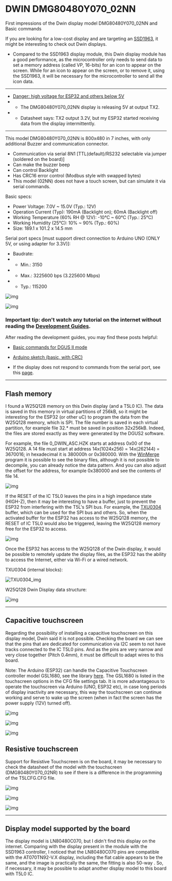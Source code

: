 # DWIN DMG80480Y070_02NN
First impressions of the Dwin display model DMG80480Y070_02NN and Basic commands

If you are looking for a low-cost display and are targeting an [SSD1963](https://github.com/rtek1000/Display_TFT_800x480_7_inch_SSD1963), it might be interesting to check out Dwin displays.

- Compared to the SSD1963 display module, this Dwin display module has a good performance, as the microcontroller only needs to send data to set a memory address (called VP, 16-bits) for an icon to appear on the screen. While for an icon to appear on the screen, or to remove it, using the SSD1963, it will be necessary for the microcontroller to send all the icon data.

-----

- [Danger: high voltage for ESP32 and others below 5V](https://github.com/dwinhmi/DWIN_DGUS_HMI/issues/17)
- - The DMG80480Y070_02NN display is releasing 5V at output TX2.
- - Datasheet says: TX2 output 3.2V, but my ESP32 started receiving data from the display intermittently.
  
-----

This model DMG80480Y070_02NN is 800x480 in 7 inches, with only additional Buzzer and communication connector.

- Communication via serial 8N1 [TTL(default)/RS232 selectable via jumper (soldered on the board)]
- Can make the buzzer beep
- Can control Backlight
- Has CRC16 error control (Modbus style with swapped bytes)
- This model (02NN) does not have a touch screen, but can simulate it via serial commands.

Basic specs:
- Power Voltage: 7.0V ~ 15.0V (Typ.: 12V)
- Operation Current (Typ): 190mA (Backlight on); 60mA (Backlight off)
- Working Temperature (60% RH @ 12V): -10°C ~ 60°C (Typ.: 25°C)
- Working Humidity (25°C): 10% ~ 90% (Typ.: 60%)
- Size: 189.1 x 101.2 x 14.5 mm

Serial port specs [must support direct connection to Arduino UNO (ONLY 5V, or using adapter for 3.3V)]:
- Baudrate:
- - Min.: 3150
- - Max.: 3225600 bps (3.225600 Mbps)
- - Typ.: 115200

![img](https://raw.githubusercontent.com/rtek1000/DMG80480Y070_02NN_1st/main/Doc/DMG80480Y070_02NN_front.png)

![img](https://github.com/rtek1000/DMG80480Y070_02NN_1st/blob/main/Doc/DMG80480Y070_02NN_board.png)

### Important tip: don't watch any tutorial on the internet without reading the [Development Guides](https://www.dwin-global.com/development-guide/).

After reading the development guides, you may find these posts helpful:

- [Basic commands for DGUS II mode](https://github.com/rtek1000/DMG80480Y070_02NN_1st/tree/main/Cmd#readme)

- [Arduino sketch (basic, with CRC)](https://github.com/rtek1000/DWIN_DGUS_HMI/blob/master/examples/Hello_World_crc/Hello_World_crc.ino)

- If the display does not respond to commands from the serial port, see this [page](https://github.com/rtek1000/DMG80480Y070_02NN_1st/blob/main/Kernel/Readme.md).

------
## Flash memory

I found a W25Q128 memory on this Dwin display (and a T5L0 IC). The data is saved in this memory in virtual partitions of 256kB, so it might be interesting for the ESP32 (or other uC) to program the data from the W25Q128 memory, which is SPI. The file number is saved in each virtual partition, for example file 32.* must be saved in position 32x256kB. Indeed, the files are stored exactly as they were generated by the DGUS2 software.

For example, the file 0_DWIN_ASC.HZK starts at address 0x00 of the W25Q128. A 14 file must start at address 14x(1024x256) = 14x(262144) = 3670016; in hexadecimal it is 380000h or 0x380000. With the [WinMerge](https://winmerge.org/) program it is possible to see the binary files, although it is not possible to decompile, you can already notice the data pattern. And you can also adjust the offset for the address, for example 0x380000 and see the contents of file 14.

![img](https://raw.githubusercontent.com/rtek1000/DMG80480Y070_02NN_1st/main/Doc/DMG80480Y070_02NN/DMG80480Y070_02NN_W25Q128.jpg)

If the RESET of the IC T5L0 leaves the pins in a high impedance state (HIGH-Z), then it may be interesting to have a buffer, just to prevent the ESP32 from interfering with the T5L's SPI bus. For example, the [TXU0304](https://www.ti.com/product/TXU0304) buffer, which can be used for the SPI bus and others. So, when the activated buffer for the ESP32 has access to the W25Q128 memory, the RESET of IC T5L0 would also be triggered, leaving the W25Q128 memory free for the ESP32 to access.

![img](https://raw.githubusercontent.com/rtek1000/DMG80480Y070_02NN_1st/main/Doc/DMG80480Y070_02NN/DMG80480Y070_02NN_RESET.jpg)

Once the ESP32 has access to the W25Q128 of the Dwin display, it would be possible to remotely update the display files, as the ESP32 has the ability to access the Internet, either via Wi-Fi or a wired network.

TXU0304 (internal blocks):

![TXU0304_img](https://www.ti.com/ds_dgm/images/fbd_sces935a.gif)

W25Q128 Dwin Display data structure:

![img](https://raw.githubusercontent.com/rtek1000/DMG80480Y070_02NN_1st/main/Doc/NOR_Flash_W25Q128.png)

------

## Capacitive touchscreen

Regarding the possibility of installing a capacitive touchscreen on this display model, Dwin said it is not possible. Checking the board we can see that the pins that are dedicated for communication via I2C seem to not have tracks connected to the IC T5L0 pins. And as the pins are very narrow and very close together (Pitch 0.4mm), it must be difficult to adapt wires to this board.

Note: The Arduino (ESP32) can handle the Capacitive Touchscreen controller model GSL1680, see the library [here](https://github.com/rtek1000/GSL1680_). The GSL1680 is listed in the touchscreen options in the CFG file settings tab. It is more advantageous to operate the touchscreen via Arduino (UNO, ESP32 etc), in case long periods of display inactivity are necessary, this way the touchscreen can continue working and serve to wake up the screen (when in fact the screen has the power supply (12V) turned off).

![img](https://raw.githubusercontent.com/rtek1000/DMG80480Y070_02NN_1st/main/Doc/DMG80480Y070_02NN/Touchscreen_capacitive.jpg)

![img](https://raw.githubusercontent.com/rtek1000/DMG80480Y070_02NN_1st/main/Doc/DMG80480Y070_02NN/Touchscreen_capacitive2.png)

![img](https://raw.githubusercontent.com/rtek1000/DMG80480Y070_02NN_1st/main/Doc/DMG80480Y070_02NN/Touchscreen_capacitive1.png)

## Resistive touchscreen

Support for Resistive Touchscreen is on the board, it may be necessary to check the datasheet of the model with the touchscreen (DMG80480Y070_02NR) to see if there is a difference in the programming of the T5LCFG.CFG file.

![img](https://raw.githubusercontent.com/rtek1000/DMG80480Y070_02NN_1st/main/Doc/DMG80480Y070_02NN/Touchscreen_resistive.jpg)

![img](https://raw.githubusercontent.com/rtek1000/DMG80480Y070_02NN_1st/main/Doc/DMG80480Y070_02NN/Touchscreen_resistive2.jpg)

![img](https://raw.githubusercontent.com/rtek1000/DMG80480Y070_02NN_1st/main/Doc/DMG80480Y070_02NN/Touchscreen_resistive1.jpg)

------

## Display model supported by the board

The display model is LN80480C070, but I didn't find this display on the internet. Comparing with the display present in the module with the SSD1963 controller, I noticed that the LN80480C070 pins are compatible with the AT070TN92-V.X display, including the flat cable appears to be the same, and the image is practically the same, the fitting is also 50-way . So, if necessary, it may be possible to adapt another display model to this board with T5L0 IC.
